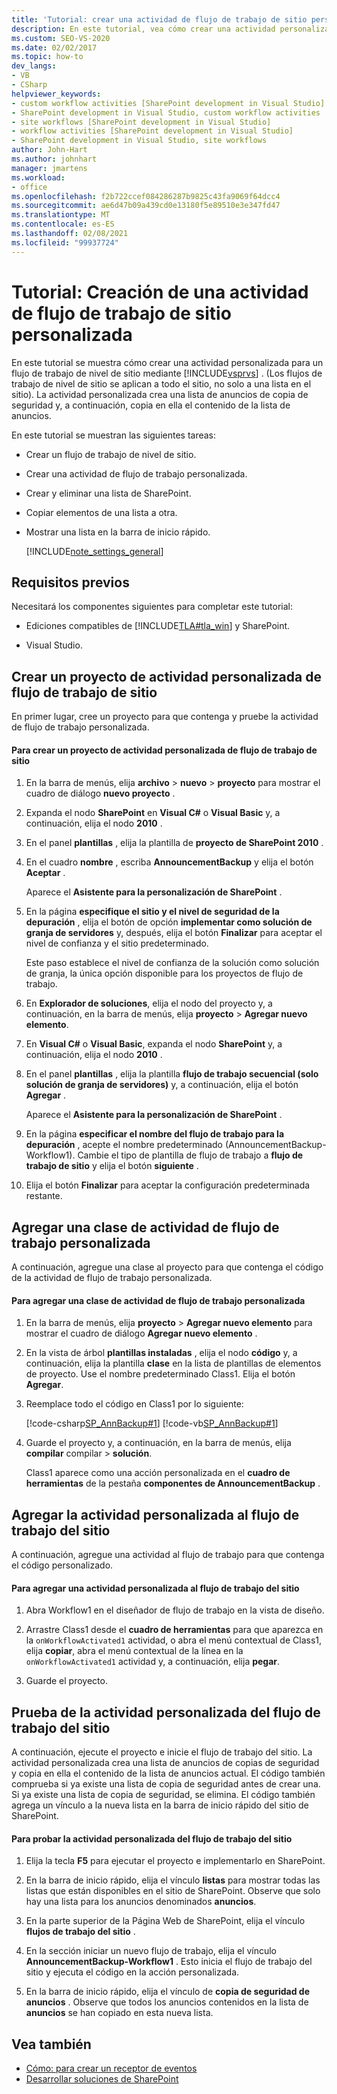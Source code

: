 ```yaml
---
title: 'Tutorial: crear una actividad de flujo de trabajo de sitio personalizada | Microsoft Docs'
description: En este tutorial, vea cómo crear una actividad personalizada para un flujo de trabajo de SharePoint de nivel de sitio mediante Visual Studio.
ms.custom: SEO-VS-2020
ms.date: 02/02/2017
ms.topic: how-to
dev_langs:
- VB
- CSharp
helpviewer_keywords:
- custom workflow activities [SharePoint development in Visual Studio]
- SharePoint development in Visual Studio, custom workflow activities
- site workflows [SharePoint development in Visual Studio]
- workflow activities [SharePoint development in Visual Studio]
- SharePoint development in Visual Studio, site workflows
author: John-Hart
ms.author: johnhart
manager: jmartens
ms.workload:
- office
ms.openlocfilehash: f2b722ccef084286287b9825c43fa9069f64dcc4
ms.sourcegitcommit: ae6d47b09a439cd0e13180f5e89510e3e347fd47
ms.translationtype: MT
ms.contentlocale: es-ES
ms.lasthandoff: 02/08/2021
ms.locfileid: "99937724"
---
```

# <a name="walkthrough-create-a-custom-site-workflow-activity"></a>Tutorial: Creación de una actividad de flujo de trabajo de sitio personalizada
  En este tutorial se muestra cómo crear una actividad personalizada para un flujo de trabajo de nivel de sitio mediante [!INCLUDE[vsprvs](../sharepoint/includes/vsprvs-md.md)] . (Los flujos de trabajo de nivel de sitio se aplican a todo el sitio, no solo a una lista en el sitio). La actividad personalizada crea una lista de anuncios de copia de seguridad y, a continuación, copia en ella el contenido de la lista de anuncios.

 En este tutorial se muestran las siguientes tareas:

- Crear un flujo de trabajo de nivel de sitio.

- Crear una actividad de flujo de trabajo personalizada.

- Crear y eliminar una lista de SharePoint.

- Copiar elementos de una lista a otra.

- Mostrar una lista en la barra de inicio rápido.

  [!INCLUDE[note_settings_general](../sharepoint/includes/note-settings-general-md.md)]

## <a name="prerequisites"></a>Requisitos previos
 Necesitará los componentes siguientes para completar este tutorial:

- Ediciones compatibles de [!INCLUDE[TLA#tla_win](../sharepoint/includes/tlasharptla-win-md.md)] y SharePoint.

- Visual Studio.

## <a name="create-a-site-workflow-custom-activity-project"></a>Crear un proyecto de actividad personalizada de flujo de trabajo de sitio
 En primer lugar, cree un proyecto para que contenga y pruebe la actividad de flujo de trabajo personalizada.

#### <a name="to-create-a-site-workflow-custom-activity-project"></a>Para crear un proyecto de actividad personalizada de flujo de trabajo de sitio

1. En la barra de menús, elija **archivo**  >  **nuevo**  >  **proyecto** para mostrar el cuadro de diálogo **nuevo proyecto** .

2. Expanda el nodo **SharePoint** en **Visual C#** o **Visual Basic** y, a continuación, elija el nodo **2010** .

3. En el panel **plantillas** , elija la plantilla de **proyecto de SharePoint 2010** .

4. En el cuadro **nombre** , escriba **AnnouncementBackup** y elija el botón **Aceptar** .

     Aparece el **Asistente para la personalización de SharePoint** .

5. En la página **especifique el sitio y el nivel de seguridad de la depuración** , elija el botón de opción **implementar como solución de granja de servidores** y, después, elija el botón **Finalizar** para aceptar el nivel de confianza y el sitio predeterminado.

     Este paso establece el nivel de confianza de la solución como solución de granja, la única opción disponible para los proyectos de flujo de trabajo.

6. En **Explorador de soluciones**, elija el nodo del proyecto y, a continuación, en la barra de menús, elija **proyecto**  >  **Agregar nuevo elemento**.

7. En **Visual C#** o **Visual Basic**, expanda el nodo **SharePoint** y, a continuación, elija el nodo **2010** .

8. En el panel **plantillas** , elija la plantilla **flujo de trabajo secuencial (solo solución de granja de servidores)** y, a continuación, elija el botón **Agregar** .

     Aparece el **Asistente para la personalización de SharePoint** .

9. En la página **especificar el nombre del flujo de trabajo para la depuración** , acepte el nombre predeterminado (AnnouncementBackup-Workflow1). Cambie el tipo de plantilla de flujo de trabajo a **flujo de trabajo de sitio** y elija el botón **siguiente** .

10. Elija el botón **Finalizar** para aceptar la configuración predeterminada restante.

## <a name="add-a-custom-workflow-activity-class"></a>Agregar una clase de actividad de flujo de trabajo personalizada
 A continuación, agregue una clase al proyecto para que contenga el código de la actividad de flujo de trabajo personalizada.

#### <a name="to-add-a-custom-workflow-activity-class"></a>Para agregar una clase de actividad de flujo de trabajo personalizada

1. En la barra de menús, elija **proyecto**  >  **Agregar nuevo elemento** para mostrar el cuadro de diálogo **Agregar nuevo elemento** .

2. En la vista de árbol **plantillas instaladas** , elija el nodo **código** y, a continuación, elija la plantilla **clase** en la lista de plantillas de elementos de proyecto. Use el nombre predeterminado Class1. Elija el botón **Agregar**.

3. Reemplace todo el código en Class1 por lo siguiente:

     [!code-csharp[SP_AnnBackup#1](../sharepoint/codesnippet/CSharp/announcementbackup/class1.cs#1)]
     [!code-vb[SP_AnnBackup#1](../sharepoint/codesnippet/VisualBasic/announcementbackupvb/class1.vb#1)]

4. Guarde el proyecto y, a continuación, en la barra de menús, elija **compilar** compilar  >  **solución**.

     Class1 aparece como una acción personalizada en el **cuadro de herramientas** de la pestaña **componentes de AnnouncementBackup** .

## <a name="add-the-custom-activity-to-the-site-workflow"></a>Agregar la actividad personalizada al flujo de trabajo del sitio
 A continuación, agregue una actividad al flujo de trabajo para que contenga el código personalizado.

#### <a name="to-add-a-custom-activity-to-the-site-workflow"></a>Para agregar una actividad personalizada al flujo de trabajo del sitio

1. Abra Workflow1 en el diseñador de flujo de trabajo en la vista de diseño.

2. Arrastre Class1 desde el **cuadro de herramientas** para que aparezca en la `onWorkflowActivated1` actividad, o abra el menú contextual de Class1, elija **copiar**, abra el menú contextual de la línea en la `onWorkflowActivated1` actividad y, a continuación, elija **pegar**.

3. Guarde el proyecto.

## <a name="test-the-site-workflow-custom-activity"></a>Prueba de la actividad personalizada del flujo de trabajo del sitio
 A continuación, ejecute el proyecto e inicie el flujo de trabajo del sitio. La actividad personalizada crea una lista de anuncios de copias de seguridad y copia en ella el contenido de la lista de anuncios actual. El código también comprueba si ya existe una lista de copia de seguridad antes de crear una. Si ya existe una lista de copia de seguridad, se elimina. El código también agrega un vínculo a la nueva lista en la barra de inicio rápido del sitio de SharePoint.

#### <a name="to-test-the-site-workflow-custom-activity"></a>Para probar la actividad personalizada del flujo de trabajo del sitio

1. Elija la tecla **F5** para ejecutar el proyecto e implementarlo en SharePoint.

2. En la barra de inicio rápido, elija el vínculo **listas** para mostrar todas las listas que están disponibles en el sitio de SharePoint. Observe que solo hay una lista para los anuncios denominados **anuncios**.

3. En la parte superior de la Página Web de SharePoint, elija el vínculo **flujos de trabajo del sitio** .

4. En la sección iniciar un nuevo flujo de trabajo, elija el vínculo **AnnouncementBackup-Workflow1** . Esto inicia el flujo de trabajo del sitio y ejecuta el código en la acción personalizada.

5. En la barra de inicio rápido, elija el vínculo de **copia de seguridad de anuncios** . Observe que todos los anuncios contenidos en la lista de **anuncios** se han copiado en esta nueva lista.

## <a name="see-also"></a>Vea también
- [Cómo: para crear un receptor de eventos](../sharepoint/how-to-create-an-event-receiver.md)
- [Desarrollar soluciones de SharePoint](../sharepoint/developing-sharepoint-solutions.md)
